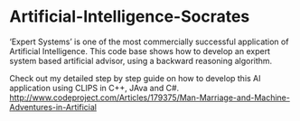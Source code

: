 # Artificial-Intelligence-Socrates
‘Expert Systems’ is one of the most commercially successful application of Artificial Intelligence. This code base shows how to develop an expert system based artificial advisor, using a backward reasoning algorithm.

Check out my detailed step by step guide on how to develop this AI application using CLIPS in C++, JAva and C#.
http://www.codeproject.com/Articles/179375/Man-Marriage-and-Machine-Adventures-in-Artificial

